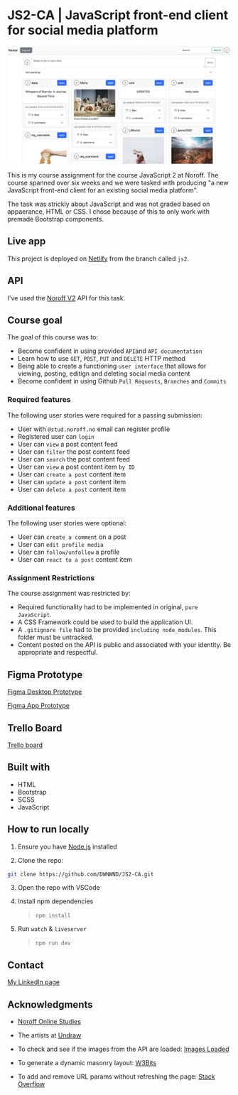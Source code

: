 # JS2-CA | JavaScript front-end client for social media platform

![img of the app running](https://github.com/DWNWND/JS2-CA/blob/js2/img/screenshot_app.png?raw=true)

This is my course assignment for the course JavaScript 2 at Noroff. The course spanned over six weeks and we were tasked with producing "a new JavaScript front-end client for an existing social media platform".

The task was strickly about JavaScript and was not graded based on appaerance, HTML or CSS. I chose because of this to only work with premade Bootstrap components.

## Live app

This project is deployed on [Netlify](https://js2-ca-dwnwnd.netlify.app/) from the branch called `js2`.

## API

I've used the [Noroff V2](https://v2.api.noroff.dev/docs/static/index.html) API for this task.

## Course goal

The goal of this course was to:

- Become confident in using provided `API`and `API documentation`
- Learn how to use `GET`, `POST`, `PUT` and `DELETE` HTTP method
- Being able to create a functioning `user interface` that allows for viewing, posting, editign and deleting social media content
- Become confident in using Github `Pull Requests`, `Branches` and `Commits`

### Required features

The following user stories were required for a passing submission:

- User with `@stud.noroff.no` email can register profile
- Registered user can `login`
- User can `view` a post content feed
- User can `filter` the post content feed
- User can `search` the post content feed
- User can `view` a post content item `by ID`
- User can `create a post` content item
- User can `update a post` content item
- User can `delete a post` content item

### Additional features

The following user stories were optional:

- User can `create a comment` on a post
- User can `edit profile media`
- User can `follow/unfollow` a profile
- User can `react to a post` content item

### Assignment Restrictions

The course assignment was restricted by:

- Required functionality had to be implemented in original, `pure JavaScript`.
- A CSS Framework could be used to build the application UI.
- A `.gitignore file` had to be provided `including node_modules`. This folder must be untracked.
- Content posted on the API is public and associated with your identity. Be appropriate and respectful.

## Figma Prototype

[Figma Desktop Prototype](https://www.figma.com/proto/HcphI8BSxqiHqXMZhjYEWm/js2-ca?page-id=1%3A168&node-id=11-1087&scaling=scale-down-width&mode=design&t=bxigyvFXaPKeUarX-1)

[Figma App Prototype](https://www.figma.com/proto/HcphI8BSxqiHqXMZhjYEWm/js2-ca?page-id=0%3A1&node-id=11-1964&mode=design&t=2G9dNYNhzqLsh7eM-1)

## Trello Board

[Trello board](https://trello.com/b/ZDcxc5Ne/javascript-2-ca)

## Built with

- HTML
- Bootstrap
- SCSS
- JavaScript

## How to run locally

1. Ensure you have [Node.js](https://nodejs.org/) installed

2. Clone the repo:

```bash
git clone https://github.com/DWNWND/JS2-CA.git
```

3. Open the repo with VSCode

4. Install npm dependencies

   > `npm install`

5. Run `watch` & `liveserver`

   > `npm run dev`

## Contact

[My LinkedIn page](https://www.linkedin.com/in/thea-oland-b38175139/)

## Acknowledgments

- [Noroff Online Studies](https://www.noroff.no)
- The artists at [Undraw](https://undraw.co/)

- To check and see if the images from the API are loaded: [Images Loaded](https://imagesloaded.desandro.com/)
- To generate a dynamic masonry layout: [W3Bits](https://w3bits.com/css-grid-masonry/#google_vignette)
- To add and remove URL params without refreshing the page: [Stack Overflow](https://stackoverflow.com/questions/10970078/modifying-a-query-string-without-reloading-the-page)
